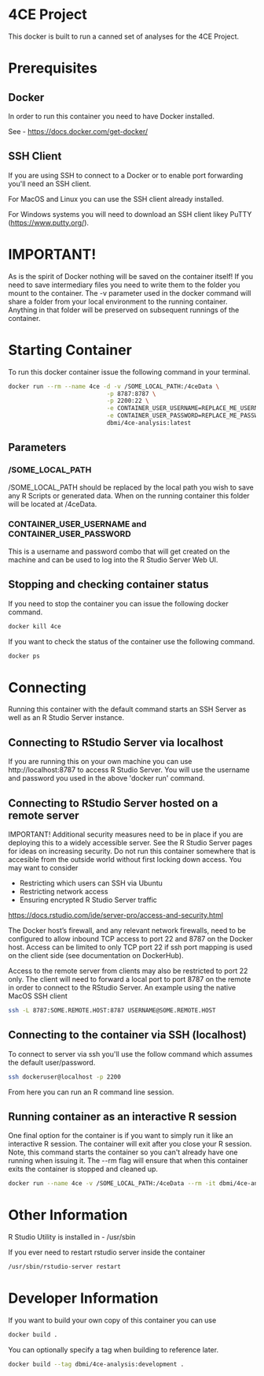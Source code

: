 # 4CE Project

This docker is built to run a canned set of analyses for the 4CE Project.

# Prerequisites

## Docker

In order to run this container you need to have Docker installed.

See - https://docs.docker.com/get-docker/

## SSH Client

If you are using SSH to connect to a Docker or to enable port forwarding you'll need an SSH client. 

For MacOS and Linux you can use the SSH client already installed.

For Windows systems you will need to download an SSH client likey PuTTY (https://www.putty.org/).

# IMPORTANT!

As is the spirit of Docker nothing will be saved on the container itself! If you need to save intermediary files you need to write them to the folder you mount to the container. The -v parameter used in the docker command will share a folder from your local environment to the running container. Anything in that folder will be preserved on subsequent runnings of the container.

# Starting Container

To run this docker container issue the following command in your terminal. 

```bash
docker run --rm --name 4ce -d -v /SOME_LOCAL_PATH:/4ceData \
                            -p 8787:8787 \
                            -p 2200:22 \
                            -e CONTAINER_USER_USERNAME=REPLACE_ME_USERNAME \
                            -e CONTAINER_USER_PASSWORD=REPLACE_ME_PASSWORD \
                            dbmi/4ce-analysis:latest
```

## Parameters

### /SOME_LOCAL_PATH

/SOME_LOCAL_PATH should be replaced by the local path you wish to save any R Scripts or generated data. When on the running container this folder will be located at /4ceData.

### CONTAINER_USER_USERNAME and CONTAINER_USER_PASSWORD

This is a username and password combo that will get created on the machine and can be used to log into the R Studio Server Web UI.

## Stopping and checking container status

If you need to stop the container you can issue the following docker command.

```bash
docker kill 4ce
```

If you want to check the status of the container use the following command.

```bash
docker ps
```

# Connecting

Running this container with the default command starts an SSH Server as well as an R Studio Server instance.

## Connecting to RStudio Server via localhost

If you are running this on your own machine you can use http://localhost:8787 to access R Studio Server. You will use the username and password you used in the above 'docker run' command.

## Connecting to RStudio Server hosted on a remote server

IMPORTANT! Additional security measures need to be in place if you are deploying this to a widely accessible server. See the R Studio Server pages for ideas on increasing security. Do not run this container somewhere that is accesible from the outside world without first locking down access. You may want to consider

* Restricting which users can SSH via Ubuntu
* Restricting network access
* Ensuring encrypted R Studio Server traffic

https://docs.rstudio.com/ide/server-pro/access-and-security.html

The Docker host’s firewall, and any relevant network firewalls, need to be configured to allow inbound TCP access to port 22 and 8787 on the Docker host. Access can be limited to only TCP port 22 if ssh port mapping is used on the client side (see documentation on DockerHub).

Access to the remote server from clients may also be restricted to port 22 only. The client will need to forward a local port to port 8787 on the remote in order to connect to the RStudio Server. An example using the native MacOS SSH client

```bash
ssh -L 8787:SOME.REMOTE.HOST:8787 USERNAME@SOME.REMOTE.HOST
```

## Connecting to the container via SSH (localhost)

To connect to server via ssh you'll use the follow command which assumes the default user/password.

```bash
ssh dockeruser@localhost -p 2200 
```

From here you can run an R command line session.

## Running container as an interactive R session

One final option for the container is if you want to simply run it like an interactive R session. The container will exit after you close your R session. Note, this command starts the container so you can't already have one running when issuing it. The --rm flag will ensure that when this container exits the container is stopped and cleaned up.

```bash
docker run --name 4ce -v /SOME_LOCAL_PATH:/4ceData --rm -it dbmi/4ce-analysis:latest R
```

# Other Information

R Studio Utility is installed in - /usr/sbin

If you ever need to restart rstudio server inside the container

```bash
/usr/sbin/rstudio-server restart
```

# Developer Information

If you want to build your own copy of this container you can use

```bash
docker build .
```

You can optionally specify a tag when building to reference later.

```bash
docker build --tag dbmi/4ce-analysis:development .
```
